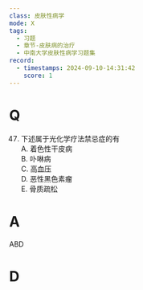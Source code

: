 ```yaml
---
class: 皮肤性病学
mode: X
tags:
  - 习题
  - 章节-皮肤病的治疗
  - 中南大学皮肤性病学习题集
record:
  - timestamps: 2024-09-10-14:31:42
    score: 1
---
```


# Q
47. 下述属于光化学疗法禁忌症的有  
A. 着色性干皮病  
B. 卟啉病  
C. 高血压  
D. 恶性黑色素瘤  
E. 骨质疏松  
# A
ABD
# D
